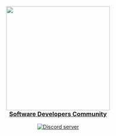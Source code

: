 <a href="https://discord">
    <h3 align="center">
        <img src="https://github.com/Aogiri-11th-Ward/.github/blob/main/profile/farmdb.svg" width="280"><br>
        Software Developers Community
    </h3>
</a>

<div align="center">
    <a href="https://discord">
        <img alt="Discord server" 
             src="https://img.shields.io/discord/914797672907563041?colorA=1e1e28&colorB=c6aae8&label=Discord&logo=discord&logoColor=white&style=for-the-badge">
    </a>
</div><br>
